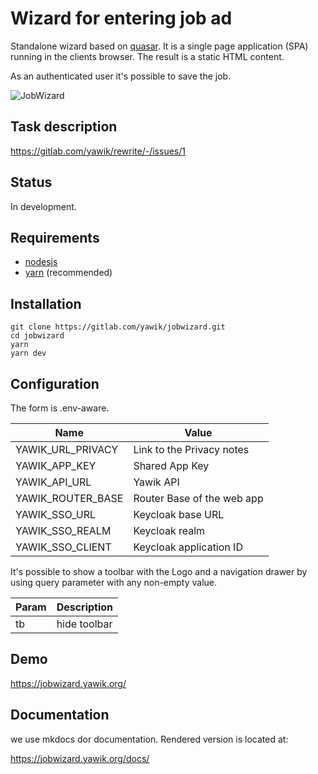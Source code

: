 # Wizard for entering job ad

Standalone wizard based on [quasar](https://quasar.dev/). It is a single page application (SPA) running in the  clients browser. The result is a static HTML content. 

As an authenticated user it's possible to save the job.

![JobWizard](./docs/jobwizard-animated.gif)

## Task description

https://gitlab.com/yawik/rewrite/-/issues/1

## Status

In development.

## Requirements

- [nodesjs](https://nodejs.org/)
- [yarn](https://yarnpkg.com/) (recommended)

## Installation

```
git clone https://gitlab.com/yawik/jobwizard.git
cd jobwizard
yarn
yarn dev
```

## Configuration

The form is .env-aware.  

| Name                         | Value                               | 
|------------------------------|-------------------------------------|
| YAWIK_URL_PRIVACY            | Link to the Privacy notes           |
| YAWIK_APP_KEY                | Shared App Key                      |
| YAWIK_API_URL                | Yawik API                           |
| YAWIK_ROUTER_BASE            | Router Base of the web app          |
| YAWIK_SSO_URL                | Keycloak base URL                   |  
| YAWIK_SSO_REALM              | Keycloak realm                      |  
| YAWIK_SSO_CLIENT             | Keycloak application ID             |  

It's possible to show a toolbar with the Logo and a navigation drawer by using query parameter with any non-empty value.

| Param        | Description       |
|--------------|-------------------|
| tb           | hide toolbar      |  

## Demo

https://jobwizard.yawik.org/

## Documentation

we use mkdocs dor documentation. Rendered version is located at:

https://jobwizard.yawik.org/docs/

